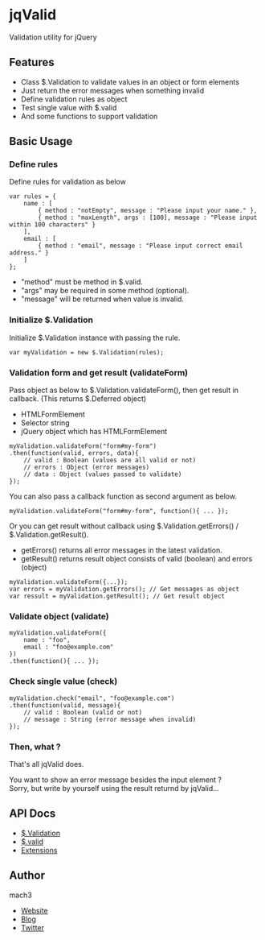 
# jqValid

Validation utility for jQuery

## Features

- Class $.Validation to validate values in an object or form elements
- Just return the error messages when something invalid
- Define validation rules as object
- Test single value with $.valid
- And some functions to support validation


## Basic Usage

### Define rules

Define rules for validation as below

```
var rules = {
	name : [
		{ method : "notEmpty", message : "Please input your name." },
		{ method : "maxLength", args : [100], message : "Please input within 100 characters" }
	],
	email : [
		{ method : "email", message : "Please input correct email address." }
	]
};
```

- "method" must be method in $.valid.
- "args" may be required in some method (optional).
- "message" will be returned when value is invalid.



### Initialize $.Validation

Initialize $.Validation instance with passing the rule.

```
var myValidation = new $.Validation(rules);
```

### Validation form and get result (validateForm)

Pass object as below to $.Validation.validateForm(), then get result in callback. (This returns $.Deferred object)

- HTMLFormElement
- Selector string
- jQuery object which has HTMLFormElement

```
myValidation.validateForm("form#my-form")
.then(function(valid, errors, data){
	// valid : Boolean (values are all valid or not)
	// errors : Object (error messages)
	// data : Object (values passed to validate)
});
```

You can also pass a callback function as second argument as below.

```
myValidation.validateForm("form#my-form", function(){ ... });
```

Or you can get result without callback using $.Validation.getErrors() / $.Validation.getResult().

- getErrors() returns all error messages in the latest validation.
- getResult() returns result object consists of valid (boolean) and errors (object)

```
myValidation.validateForm({...});
var errors = myValidation.getErrors(); // Get messages as object
var ressult = myValidation.getResult(); // Get result object
```

### Validate object (validate)

```
myValidation.validateForm({
	name : "foo",
	email : "foo@example.com"
})
.then(function(){ ... });
```

### Check single value (check)

```
myValidation.check("email", "foo@example.com")
.then(function(valid, message){
	// valid : Boolean (valid or not)
	// message : String (error message when invalid)
});
```

### Then, what ?

That's all jqValid does.

You want to show an error message besides the input element ?  
Sorry, but write by yourself using the result returnd by jqValid...

## API Docs

- [$.Validation](docs/validation.md)
- [$.valid](docs/valid.md)
- [Extensions](docs/extend.md)

## Author

mach3

- [Website](http://www.mach3.jp)
- [Blog](http://blog.mach3.jp)
- [Twitter](http://twitter.com/mach3ss)

